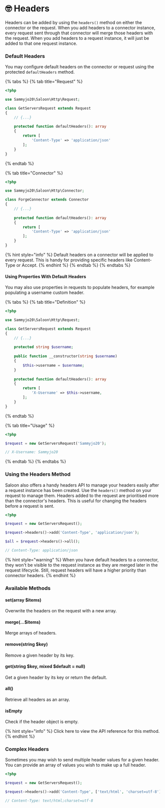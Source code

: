 # 🤓 Headers

Headers can be added by using the `headers()` method on either the connector or the request. When you add headers to a connector instance, every request sent through that connector will merge those headers with the request. When you add headers to a request instance, it will just be added to that one request instance.

### Default Headers

You may configure default headers on the connector or request using the protected `defaultHeaders` method.

{% tabs %}
{% tab title="Request" %}
```php
<?php

use Sammyjo20\Saloon\Http\Request;

class GetServersRequest extends Request
{
    // {...}
    
    protected function defaultHeaders(): array
    {
        return [
            'Content-Type' => 'application/json'
        ];
    }
}
```
{% endtab %}

{% tab title="Connector" %}
```php
<?php

use Sammyjo20\Saloon\Http\Connector;

class ForgeConnector extends Connector
{
    // {...}
    
    protected function defaultHeaders(): array
    {
        return [
            'Content-Type' => 'application/json'
        ];
    }
}
```

{% hint style="info" %}
Default headers on a connector will be applied to every request. This is handy for providing specific headers like Content-Type or Accept.
{% endhint %}
{% endtab %}
{% endtabs %}

#### Using Properties With Default Headers

You may also use properties in requests to populate headers, for example populating a username custom header.

{% tabs %}
{% tab title="Definition" %}
```php
<?php

use Sammyjo20\Saloon\Http\Request;

class GetServersRequest extends Request
{
    // {...}
    
    protected string $username;
    
    public function __constructor(string $username)
    {
        $this->username = $username;
    }
    
    protected function defaultHeaders(): array
    {
        return [
            'X-Username' => $this->username,
        ];
    }
}
```
{% endtab %}

{% tab title="Usage" %}
```php
<?php

$request = new GetServersRequest('Sammyjo20');

// X-Username: Sammyjo20
```
{% endtab %}
{% endtabs %}

### Using the Headers Method

Saloon also offers a handy headers API to manage your headers easily after a request instance has been created. Use the `headers()` method on your request to manage them. Headers added to the request are prioritised more than the connector's headers. This is useful for changing the headers before a request is sent.

```php
<?php

$request = new GetServersRequest();

$request->headers()->add('Content-Type', 'application/json');

$all = $request->headers()->all();

// Content-Type: application/json
```

{% hint style="warning" %}
When you have default headers to a connector, they won't be visible to the request instance as they are merged later in the request lifecycle. Still, request headers will have a higher priority than connector headers.
{% endhint %}

### Available Methods

#### set(array $items)

Overwrite the headers on the request with a new array.

#### merge(...$items)

Merge arrays of headers.

#### remove(string $key)

Remove a given header by its key.

#### get(string $key, mixed $default = null)

Get a given header by its key or return the default.

#### all()

Retrieve all headers as an array.

#### isEmpty

Check if the header object is empty.

{% hint style="info" %}
Click here to view the API reference for this method.&#x20;
{% endhint %}

### Complex Headers

Sometimes you may wish to send multiple header values for a given header. You can provide an array of values you wish to make up a full header.

```php
<?php

$request = new GetServersRequest();

$request->headers()->add('Content-Type', ['text/html', 'charset=utf-8']);

// Content-Type: text/html;charset=utf-8
```
